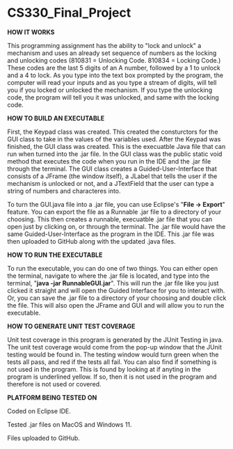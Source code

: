 # CS330_Final_Project

**HOW IT WORKS**

This programming assignment has the ability to "lock and unlock" a mechanism and uses an already set sequence of numbers as the locking and unlocking codes (810831 = Unlocking Code. 810834 = Locking Code.) These codes are the last 5 digits of an A number, followed by a 1 to unlock and a 4 to lock. As you type into the text box prompted by the program, the computer will read your inputs and as you type a stream of digits, will tell you if you locked or unlocked the mechanism. If you type the unlocking code, the program will tell you it was unlocked, and same with the locking code.

**HOW TO BUILD AN EXECUTABLE**

First, the Keypad class was created. This created the consturctors for the GUI class to take in the values of the variables used. After the Keypad was finished, the GUI class was created. This is the execuatble Java file that can run when turned into the .jar file. In the GUI class was the public static void method that executes the code when you run in the IDE and the .jar file through the terminal. The GUI class creates a Guided-User-Interface that consists of a JFrame (the window itself), a JLabel that tells the user if the mechanism is unlocked or not, and a JTextField that the user can type a string of numbers and characteres into. 

To turn the GUI.java file into a .jar file, you can use Eclipse's "**File -> Export**" feature. You can export the file as a Runnable .jar file to a directory of your choosing. This then creates a runnable, execuatble .jar file that you can open just by clicking on, or through the terminal. The .jar file would have the same Guided-User-Interface as the program in the IDE. This .jar file was then uploaded to GitHub along with the updated .java files.

**HOW TO RUN THE EXECUTABLE**

To run the executable, you can do one of two things. You can either open the terminal, navigate to where the .jar file is located, and type into the terminal, "**java -jar RunnableGUI.jar**". This will run the .jar file like you just clicked it straight and will open the Guided Interface for you to interact with. Or, you can save the .jar file to a directory of your choosing and double click the file. This will also open the JFrame and GUI and will allow you to run the executable.

**HOW TO GENERATE UNIT TEST COVERAGE**

Unit test coverage in this program is generated by the JUnit Testing in java. The unit test coverage would come from the pop-up window that the JUnit testing would be found in. The testing window would turn green when the tests all pass, and red if the tests all fail. You can also find if something is not used in the program. This is found by looking at if anyting in the program is underlined yellow. If so, then it is not used in the program and therefore is not used or covered. 

**PLATFORM BEING TESTED ON**

Coded on Eclipse IDE.

Tested .jar files on MacOS and Windows 11.

Files uploaded to GitHub.
